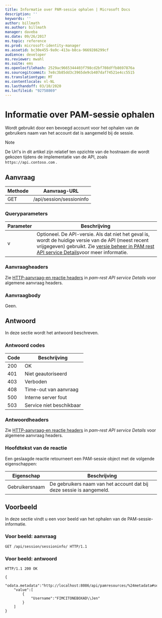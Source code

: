 ```yaml
---
title: Informatie over PAM-sessie ophalen | Microsoft Docs
description: ''
keywords: ''
author: billmath
ms.author: billmath
manager: daveba
ms.date: 09/26/2017
ms.topic: reference
ms.prod: microsoft-identity-manager
ms.assetid: bc30e455-9a9c-413a-b8ca-9669286299cf
audience: developer
ms.reviewer: mwahl
ms.suite: ems
ms.openlocfilehash: 2529ac9665344403f798cd2bf708dffb8697876a
ms.sourcegitcommit: 7e8c3b85dd3c3965de9cb407daf74521e4cc5515
ms.translationtype: MT
ms.contentlocale: nl-NL
ms.lasthandoff: 03/10/2020
ms.locfileid: "92758869"
---
```

# <a name="get-pam-session-info"></a>Informatie over PAM-sessie ophalen
Wordt gebruikt door een bevoegd account voor het ophalen van de gebruikers naam van het account dat is aangemeld bij de sessie.

>[!NOTE]
>De Url's in dit artikel zijn relatief ten opzichte van de hostnaam die wordt gekozen tijdens de implementatie van de API, zoals `https://api.contoso.com` .

## <a name="request"></a>Aanvraag

Methode  |Aanvraag-URL  
---------|---------
GET     |/api/session/sessioninfo

### <a name="query-parameters"></a>Queryparameters

Parameter | Beschrijving
----------|--------------
v | Optioneel. De API-versie. Als dat niet het geval is, wordt de huidige versie van de API (meest recent vrijgegeven) gebruikt. Zie [versie beheer in PAM rest API service Details](privileged-access-management-rest-api-service-details.md#versioning)voor meer informatie.

### <a name="request-headers"></a>Aanvraagheaders
Zie [HTTP-aanvraag-en reactie headers](privileged-access-management-rest-api-service-details.md#http-request-and-response-headers) in *pam-rest API service Details* voor algemene aanvraag headers.

### <a name="request-body"></a>Aanvraagbody
Geen.

## <a name="response"></a>Antwoord
In deze sectie wordt het antwoord beschreven.

### <a name="response-codes"></a>Antwoord codes

Code  |Beschrijving  
---------|---------
200 | OK
401 | Niet geautoriseerd
403 | Verboden
408 | Time-out van aanvraag   
500 | Interne server fout
503 | Service niet beschikbaar

### <a name="response-headers"></a>Antwoordheaders
Zie [HTTP-aanvraag-en reactie headers](privileged-access-management-rest-api-service-details.md#http-request-and-response-headers) in *pam-rest API service Details* voor algemene aanvraag headers.

### <a name="response-body"></a>Hoofdtekst van de reactie
Een geslaagde reactie retourneert een PAM-sessie object met de volgende eigenschappen:

Eigenschap | Beschrijving
--------|-------------
Gebruikersnaam | De gebruikers naam van het account dat bij deze sessie is aangemeld.

## <a name="example"></a>Voorbeeld
In deze sectie vindt u een voor beeld van het ophalen van de PAM-sessie-informatie.

### <a name="example-request"></a>Voor beeld: aanvraag 

```
GET /api/session/sessioninfo/ HTTP/1.1
```

### <a name="example-response"></a>Voor beeld: antwoord

```
HTTP/1.1 200 OK

{
    "odata.metadata":"http://localhost:8086/api/pamresources/%24metadata#sessioninfo",
    "value":[
        {
            "Username":"FIMCITONEBOXAD\\Jen"
        }
    ]
}
```       

